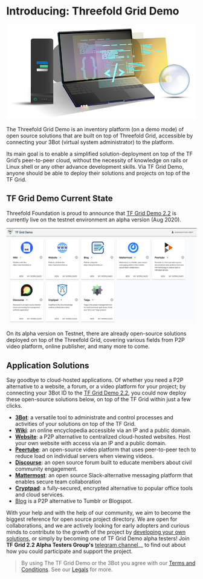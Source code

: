 
# Introducing: Threefold Grid Demo

![](./img/Homepagelaptop.png)

The Threefold Grid Demo is an inventory platform (on a demo mode) of open source solutions that are built on top of Threefold Grid, accessible by connecting your 3Bot (virtual system administrator) to the platform. 

Its main goal is to enable a simplified solution-deployment on top of the TF Grid’s peer-to-peer cloud, without the necessity of knowledge on rails or Linux shell or any other advance development skills. Via TF Grid Demo, anyone should be able to deploy their solutions and projects on top of the TF Grid.

## TF Grid Demo Current State

Threefold Foundation is proud to announce that [TF Grid Demo 2.2](www.demo.grid.tf) is currently live on the testnet environment an alpha version (Aug 2020). 

![](./img/3botdemo_home.png)

On its alpha version on Testnet, there are already open-source solutions deployed on top of the Threefold Grid, covering various fields from P2P video platform, online publisher, and many more to come. 

## Application Solutions

Say goodbye to cloud-hosted applications. Of whether you need a P2P alternative to a website, a forum, or a video platform for your project; by connecting your 3Bot ID to the [TF Grid Demo 2.2](demo.grid.tf), you could now deploy these open-source solutions below, on top of the TF Grid within just a few clicks.

- [__3Bot__](3bot.md): a versatile tool to administrate and control processes and activities of your solutions on top of the TF Grid.
- [__Wiki__](wiki.md): an online encyclopedia accessible via an IP and a public domain.
- [__Website__](website.md): a P2P alternative to centralized cloud-hosted websites. Host your own website with access via an IP and a public domain.
- [__Peertube__](peertube.md): an open-source video platform that uses peer-to-peer tech to reduce load on individual servers when viewing videos. 
- [__Discourse__](discourse.md): an open source forum built to educate members about civil community engagement. 
- [__Mattermost__](mattermost.md): an open source Slack-alternative messaging platform that enables secure team collaboration
- [__Cryptpad__](cryptpad.md): a fully-secured, encrypted alternative to popular office tools and cloud services. 
- [Blog](blog.md) is a P2P alternative to Tumblr or Blogspot. 

With your help and with the help of our community, we aim to become the biggest reference for open source project directory. We are open for collaborations, and we are actively looking for early adopters and curious minds to contribute to the growth of the project by [developing your own solutions](getting_started_first_solution.md), or simply by becoming one of TF Grid Demo alpha testers! Join __TF Grid 2.2 Alpha Testers Group's__ [telegram channel](https://t.me/joinchat/BwOvOxxgK59GmRoZ2_sM0w)__ to find out about how you could participate and support the project.


> By using The TF Grid Demo or the 3Bot you agree with our [Terms and Conditions](terms_conditions). See our [Legals](legals.md) for more.
